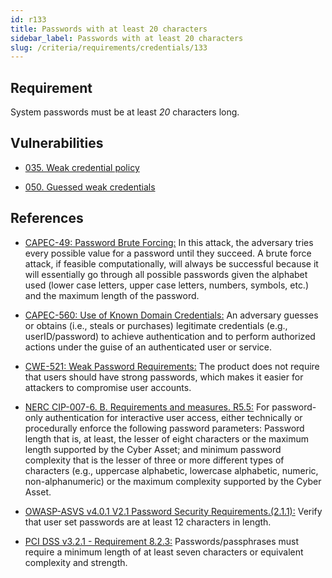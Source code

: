 ```yaml
---
id: r133
title: Passwords with at least 20 characters
sidebar_label: Passwords with at least 20 characters
slug: /criteria/requirements/credentials/133
---
```


## Requirement

System passwords must be
at least *20* characters long.

## Vulnerabilities

- [035. Weak credential policy](/criteria/vulnerabilities/035)

- [050. Guessed weak credentials](/criteria/vulnerabilities/050)

## References

- [CAPEC-49: Password Brute Forcing:](http://capec.mitre.org/data/definitions/49.html)
In this attack,
the adversary tries
every possible value for a password
until they succeed.
A brute force attack,
if feasible computationally,
will always be successful
because it will essentially go through
all possible passwords
given the alphabet used (lower case letters,
upper case letters, numbers,
symbols, etc.)
and the maximum length
of the password.

- [CAPEC-560: Use of Known Domain Credentials:](http://capec.mitre.org/data/definitions/560.html)
An adversary guesses or obtains
(i.e., steals or purchases) legitimate credentials
(e.g., userID/password)
to achieve authentication
and to perform authorized actions
under the guise of an authenticated user
or service.

- [CWE-521: Weak Password Requirements:](https://cwe.mitre.org/data/definitions/521.html)
The product does not require
that users should have strong passwords,
which makes it easier for attackers
to compromise user accounts.

- [NERC CIP-007-6. B. Requirements and measures. R5.5:](https://www.nerc.com/pa/Stand/Reliability%20Standards/CIP-007-6.pdf)
For password-only authentication
for interactive user access,
either technically or procedurally
enforce the following password parameters:
Password length that is,
at least, 
the lesser of eight characters
or the maximum length supported
by the Cyber Asset;
and minimum password complexity
that is the lesser of three or more
different types of characters
(e.g., uppercase alphabetic, lowercase alphabetic,
numeric, non-alphanumeric)
or the maximum complexity supported
by the Cyber Asset.

- [OWASP-ASVS v4.0.1 V2.1 Password Security Requirements.(2.1.1):](https://owasp.org/www-pdf-archive/OWASP_Application_Security_Verification_Standard_4.0-en.pdf)
Verify that user set passwords
are at least 12 characters in length.

- [PCI DSS v3.2.1 - Requirement 8.2.3:](https://www.pcisecuritystandards.org/documents/PCI_DSS_v3-2-1.pdf)
Passwords/passphrases must require
a minimum length of at least seven characters
or equivalent complexity and strength.
